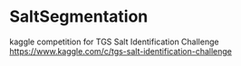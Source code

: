 # SaltSegmentation
kaggle competition for TGS Salt Identification Challenge
https://www.kaggle.com/c/tgs-salt-identification-challenge
